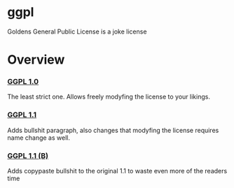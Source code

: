 # ggpl
Goldens General Public License is a joke license

# Overview
### [GGPL 1.0](LICENSE_GGPL_1)
The least strict one. Allows freely modyfing the license to your likings.

### [GGPL 1.1](LICENSE_GGPL_1.1)
Adds bullshit paragraph, also changes that modyfing the license requires name change as well.

### [GGPL 1.1 (B)](LICENSE_GGPL_1.1_B)
Adds copypaste bullshit to the original 1.1 to waste even more of the readers time
